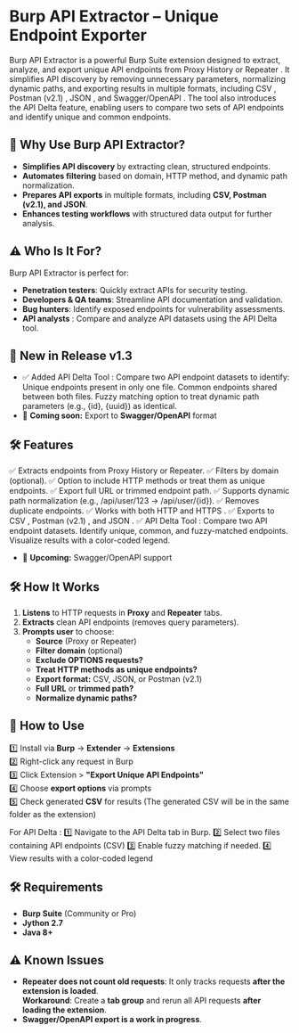 # Burp API Extractor – Unique Endpoint Exporter

Burp API Extractor is a powerful Burp Suite extension designed to extract, analyze, and export unique API endpoints from Proxy History or Repeater . It simplifies API discovery by removing unnecessary parameters, normalizing dynamic paths, and exporting results in multiple formats, including CSV , Postman (v2.1) , JSON , and Swagger/OpenAPI . The tool also introduces the API Delta feature, enabling users to compare two sets of API endpoints and identify unique and common endpoints.

## 🔹 Why Use Burp API Extractor?
- **Simplifies API discovery** by extracting clean, structured endpoints.
- **Automates filtering** based on domain, HTTP method, and dynamic path normalization.
- **Prepares API exports** in multiple formats, including **CSV, Postman (v2.1), and JSON**.
- **Enhances testing workflows** with structured data output for further analysis.

## ⚠️ Who Is It For?
Burp API Extractor is perfect for:
- **Penetration testers**: Quickly extract APIs for security testing.
- **Developers & QA teams**: Streamline API documentation and validation.
- **Bug hunters**: Identify exposed endpoints for vulnerability assessments.
- **API analysts** : Compare and analyze API datasets using the API Delta tool.

## 🔹 New in Release v1.3
- ✅  Added API Delta Tool : Compare two API endpoint datasets to identify:
Unique endpoints present in only one file.
Common endpoints shared between both files.
Fuzzy matching option to treat dynamic path parameters (e.g., {id}, {uuid}) as identical.
- 🚀 **Coming soon:** Export to **Swagger/OpenAPI** format  

## 🛠 Features
✅ Extracts endpoints from Proxy History or Repeater.
✅ Filters by domain (optional).
✅ Option to include HTTP methods or treat them as unique endpoints.
✅ Export full URL or trimmed endpoint path.
✅ Supports dynamic path normalization (e.g., /api/user/123 → /api/user/{id}).
✅ Removes duplicate endpoints.
✅ Works with both HTTP and HTTPS .
✅ Exports to CSV , Postman (v2.1) , and JSON .
✅ API Delta Tool : Compare two API endpoint datasets.
Identify unique, common, and fuzzy-matched endpoints.
Visualize results with a color-coded legend.
- 🚀 **Upcoming:** Swagger/OpenAPI support  

## 🛠️ How It Works
1. **Listens** to HTTP requests in **Proxy** and **Repeater** tabs.
2. **Extracts** clean API endpoints (removes query parameters).
3. **Prompts user** to choose:
   - **Source** (Proxy or Repeater)
   - **Filter domain** (optional)
   - **Exclude OPTIONS requests?**
   - **Treat HTTP methods as unique endpoints?**
   - **Export format:** CSV, JSON, or Postman (v2.1)
   - **Full URL** or **trimmed path?**
   - **Normalize dynamic paths?**

## 📌 How to Use
1️⃣ Install via **Burp** → **Extender** → **Extensions**  
2️⃣ Right-click any request in Burp  
3️⃣ Click Extension > **"Export Unique API Endpoints"**  
4️⃣ Choose **export options** via prompts  
5️⃣ Check generated **CSV** for results  (The generated CSV will be in the same folder as the extension)

For API Delta :
1️⃣ Navigate to the API Delta tab in Burp.
2️⃣ Select two files containing API endpoints (CSV)
3️⃣ Enable fuzzy matching if needed.
4️⃣ View results with a color-coded legend

## 🛠 Requirements
- **Burp Suite** (Community or Pro)
- **Jython 2.7**
- **Java 8+**

## ⚠️ Known Issues
- **Repeater does not count old requests**: It only tracks requests **after the extension is loaded**.  
  **Workaround**: Create a **tab group** and rerun all API requests **after loading the extension**.
- **Swagger/OpenAPI export is a work in progress**.
